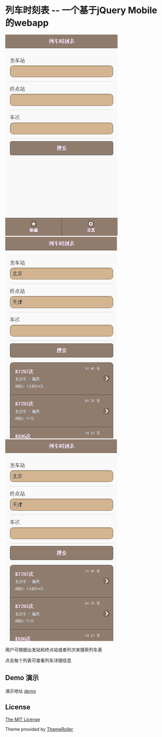 # 列车时刻表 -- 一个基于jQuery Mobile的webapp

<img src="/screenshot/1.png" alt="sreenshot">
<img src="/screenshot/2.png" alt="sreenshot">
<img src="/screenshot/2.png" alt="sreenshot">

用户可根据出发站和终点站或者列次来搜索列车表

点击每个列表可查看列车详细信息


## Demo 演示

演示地址 [demo](http://tianxuning.com/app/timetable/)


## License

[The MIT License](http://opensource.org/licenses/MIT)

Theme provided by [ThemeRoller](http://themeroller.jquerymobile.com/)
